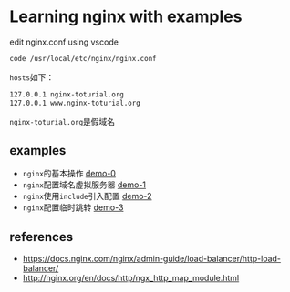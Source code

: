 # Learning nginx with examples

edit nginx.conf using vscode

```bash
code /usr/local/etc/nginx/nginx.conf
```

`hosts`如下：

```txt
127.0.0.1 nginx-toturial.org
127.0.0.1 www.nginx-toturial.org
```

`nginx-toturial.org`是假域名

## examples

- `nginx`的基本操作 [demo-0](./demo-0)
- `nginx`配置域名虚拟服务器 [demo-1](./demo-1)
- `nginx`使用`include`引入配置 [demo-2](./demo-2)
- `nginx`配置临时跳转 [demo-3](./demo-3)

## references

- https://docs.nginx.com/nginx/admin-guide/load-balancer/http-load-balancer/
- http://nginx.org/en/docs/http/ngx_http_map_module.html
